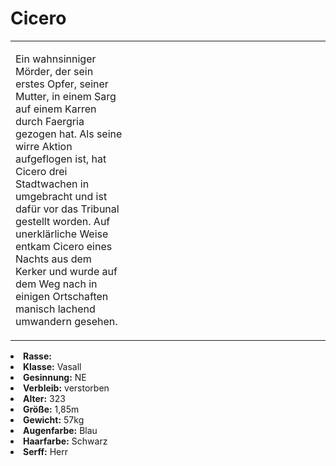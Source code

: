# Cicero

<primary-label ref="npc"/>

<secondary-label ref="faergria"/>

<secondary-label ref="farodris"/>

<table>
<tr><td>
<p>
Ein wahnsinniger Mörder, der sein erstes Opfer, seiner Mutter, in einem Sarg auf einem Karren durch Faergria gezogen
hat. Als seine wirre Aktion aufgeflogen ist, hat Cicero drei Stadtwachen in
<a href="Smouldering-Alps-of-Nifl.md" anchor="nifl"></a> umgebracht und ist dafür vor das Tribunal gestellt worden.
Auf unerklärliche Weise entkam Cicero eines Nachts aus dem Kerker und wurde auf dem Weg nach
<a href="Three-Winds-Valley.md" anchor="schachendorf"></a> in einigen Ortschaften manisch lachend umwandern gesehen.
</p>

</td><td width="300">
<!-- Edit here -->
<img src="cicero.png" alt="" />
</td></tr>
</table>

<procedure title="Allgemeine Informationen">
<list columns="3">
<li><b>Rasse:</b> <a href="Folks.md" anchor="elfen"></a></li>
<li><b>Klasse:</b> Vasall</li>
<li><b>Gesinnung:</b> NE</li>
<li><b>Verbleib:</b> verstorben</li>
</list>
</procedure>

<procedure title="Aussehen">
<list columns="3">
<li><b>Alter:</b> 323</li>
<li><b>Größe:</b> 1,85m</li>
<li><b>Gewicht:</b> 57kg</li>
<li><b>Augenfarbe:</b> Blau</li>
<li><b>Haarfarbe:</b> Schwarz</li>
</list>
</procedure>

<procedure title="Beziehungen">
<list columns="3">
<li><b>Serff:</b> Herr</li>
</list>
</procedure>

<!--
## Notizen

- **Ziele:** 
- **Geheimnisse:** 
-->